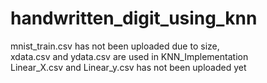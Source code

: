 # handwritten_digit_using_knn
mnist_train.csv has not been uploaded due to size,          
xdata.csv and ydata.csv are used in KNN_Implementation   
Linear_X.csv and Linear_y.csv has not been uploaded yet
